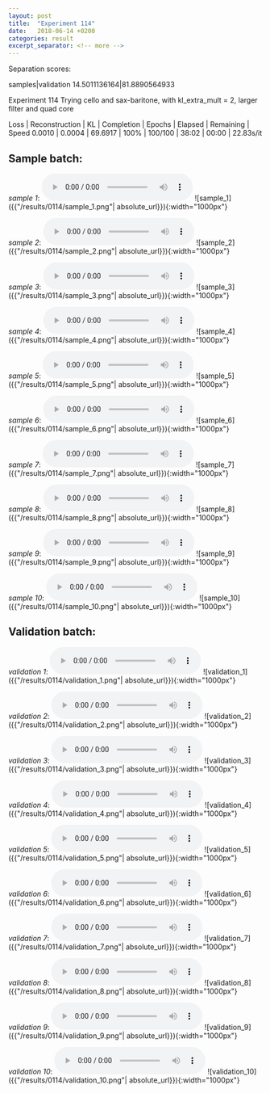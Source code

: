 ```yaml
---
layout: post
title:  "Experiment 114"
date:   2018-06-14 +0200
categories: result
excerpt_separator: <!-- more -->
---
```

Separation scores:

samples|validation
14.5011136164|81.8890564933<!-- more -->

Experiment 114
Trying cello and sax-baritone, with kl_extra_mult = 2, larger filter and quad core

Loss | Reconstruction | KL | Completion | Epochs | Elapsed | Remaining | Speed
0.0010 | 0.0004 | 69.6917 | 100% | 100/100 | 38:02 | 00:00 | 22.83s/it

## **Sample batch**:
_sample 1_:
<audio src="/ResultsOverview/results/0114/sample_1.wav" controls preload></audio>
![sample_1]({{"/results/0114/sample_1.png"| absolute_url}}){:width="1000px"}

_sample 2_:
<audio src="/ResultsOverview/results/0114/sample_2.wav" controls preload></audio>
![sample_2]({{"/results/0114/sample_2.png"| absolute_url}}){:width="1000px"}

_sample 3_:
<audio src="/ResultsOverview/results/0114/sample_3.wav" controls preload></audio>
![sample_3]({{"/results/0114/sample_3.png"| absolute_url}}){:width="1000px"}

_sample 4_:
<audio src="/ResultsOverview/results/0114/sample_4.wav" controls preload></audio>
![sample_4]({{"/results/0114/sample_4.png"| absolute_url}}){:width="1000px"}

_sample 5_:
<audio src="/ResultsOverview/results/0114/sample_5.wav" controls preload></audio>
![sample_5]({{"/results/0114/sample_5.png"| absolute_url}}){:width="1000px"}

_sample 6_:
<audio src="/ResultsOverview/results/0114/sample_6.wav" controls preload></audio>
![sample_6]({{"/results/0114/sample_6.png"| absolute_url}}){:width="1000px"}

_sample 7_:
<audio src="/ResultsOverview/results/0114/sample_7.wav" controls preload></audio>
![sample_7]({{"/results/0114/sample_7.png"| absolute_url}}){:width="1000px"}

_sample 8_:
<audio src="/ResultsOverview/results/0114/sample_8.wav" controls preload></audio>
![sample_8]({{"/results/0114/sample_8.png"| absolute_url}}){:width="1000px"}

_sample 9_:
<audio src="/ResultsOverview/results/0114/sample_9.wav" controls preload></audio>
![sample_9]({{"/results/0114/sample_9.png"| absolute_url}}){:width="1000px"}

_sample 10_:
<audio src="/ResultsOverview/results/0114/sample_10.wav" controls preload></audio>
![sample_10]({{"/results/0114/sample_10.png"| absolute_url}}){:width="1000px"}

## **Validation batch**:
_validation 1_:
<audio src="/ResultsOverview/results/0114/validation_1.wav" controls preload></audio>
![validation_1]({{"/results/0114/validation_1.png"| absolute_url}}){:width="1000px"}

_validation 2_:
<audio src="/ResultsOverview/results/0114/validation_2.wav" controls preload></audio>
![validation_2]({{"/results/0114/validation_2.png"| absolute_url}}){:width="1000px"}

_validation 3_:
<audio src="/ResultsOverview/results/0114/validation_3.wav" controls preload></audio>
![validation_3]({{"/results/0114/validation_3.png"| absolute_url}}){:width="1000px"}

_validation 4_:
<audio src="/ResultsOverview/results/0114/validation_4.wav" controls preload></audio>
![validation_4]({{"/results/0114/validation_4.png"| absolute_url}}){:width="1000px"}

_validation 5_:
<audio src="/ResultsOverview/results/0114/validation_5.wav" controls preload></audio>
![validation_5]({{"/results/0114/validation_5.png"| absolute_url}}){:width="1000px"}

_validation 6_:
<audio src="/ResultsOverview/results/0114/validation_6.wav" controls preload></audio>
![validation_6]({{"/results/0114/validation_6.png"| absolute_url}}){:width="1000px"}

_validation 7_:
<audio src="/ResultsOverview/results/0114/validation_7.wav" controls preload></audio>
![validation_7]({{"/results/0114/validation_7.png"| absolute_url}}){:width="1000px"}

_validation 8_:
<audio src="/ResultsOverview/results/0114/validation_8.wav" controls preload></audio>
![validation_8]({{"/results/0114/validation_8.png"| absolute_url}}){:width="1000px"}

_validation 9_:
<audio src="/ResultsOverview/results/0114/validation_9.wav" controls preload></audio>
![validation_9]({{"/results/0114/validation_9.png"| absolute_url}}){:width="1000px"}

_validation 10_:
<audio src="/ResultsOverview/results/0114/validation_10.wav" controls preload></audio>
![validation_10]({{"/results/0114/validation_10.png"| absolute_url}}){:width="1000px"}
